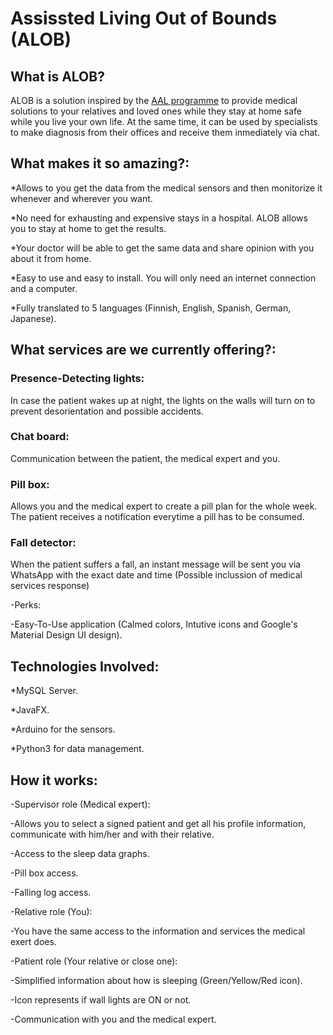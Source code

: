 # Assissted Living Out of Bounds (ALOB)

## What is ALOB?

ALOB is a solution inspired by the [AAL programme](http://www.aal-europe.eu/about/) to provide medical solutions to your relatives and loved ones while they stay at home safe while you live your own life. At the same time, it can be used by specialists to make diagnosis from their offices and receive them inmediately via chat. 

## What makes it so amazing?: 

*Allows to you get the data from the medical sensors and then monitorize it whenever and wherever you want.

*No need for exhausting and expensive stays in a hospital. ALOB allows you to stay at home to get the results.

*Your doctor will be able to get the same data and share opinion with you about it from home.

*Easy to use and easy to install. You will only need an internet connection and a computer.

*Fully translated to 5 languages (Finnish, English, Spanish, German, Japanese).

## What services are we currently offering?: 

### Presence-Detecting lights:
In case the patient wakes up at night, the lights on the walls will turn on to prevent desorientation and possible accidents.
### Chat board: 
Communication between the patient, the medical expert and you. 
### Pill box: 
Allows you and the medical expert to create a pill plan for the whole week. The patient receives a notification everytime a pill	has to be consumed.
### Fall detector:
When the patient suffers a fall, an instant message will be sent you via WhatsApp with the exact date and time (Possible 		inclussion of medical services response)

-Perks:

 -Easy-To-Use application (Calmed colors, Intutive icons and Google's Material Design UI design).

## Technologies Involved:

 *MySQL Server.

 *JavaFX.

 *Arduino for the sensors.

 *Python3 for data management.

 
## How it works:


 -Supervisor role (Medical expert):

  -Allows you to select a signed patient and get all his profile information, communicate with him/her and with their relative. 

  -Access to the sleep data graphs.

  -Pill box access.

  -Falling log access.

 -Relative role (You):

  -You have the same access to the information and services the medical exert does.

 -Patient role (Your relative or close one):

  -Simplified information about how is sleeping (Green/Yellow/Red icon).

  -Icon represents if wall lights are ON or not.

  -Communication with you and the medical expert.


 
